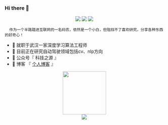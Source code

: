 ### Hi there 👋

<span > <div align="center"><img src="https://img.shields.io/badge/-python-E34F26?style=flat-square&logo=python&logoColor=white" /> <img src="https://img.shields.io/badge/-Jupyter-1572B6?style=flat-square&logo=jupyter" /> <img src="https://img.shields.io/badge/-Html-oringe?style=flat-square&logo=html" /> </div></span>
      
      作为一个半路踏进互联网的一名码农，依然是一个小白，但阻挡不了喜欢研究，分享各种东西的好奇心！

- 🔭 就职于武汉一家深度学习算法工程师
- 🌱 目前正在研究自动驾驶领域包括cv、nlp方向
- 👯 公众号『 科技之源 』
- 🤔 博客 『 [个人博客](https://qzpzd.github.io/myblog/) 』


<div align="center"> <img height="137px" src="https://github-readme-stats.vercel.app/api?username=qzpzd&hide_title=true&hide_border=true&show_icons=true&theme=radical" /> </div>

<div align="center"> <img src="https://github-readme-stats.vercel.app/api/top-langs/?username=qzpzd&hide_title=true&hide_border=true&layout=compact&langs_count=6&text_color=000&icon_color=fff&bg_color=0,52fa5a,4dfcff,c64dff&theme=graywhite" /> </div>

